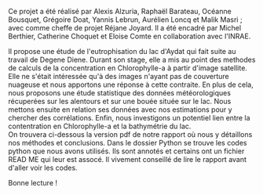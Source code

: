 Ce projet a été réalisé par Alexis Alzuria, Raphaël Barateau, Océanne Bousquet, Grégoire Doat, Yannis Lebrun, Aurélien Loncq et Malik Masri ; avec comme cheffe de projet Réjane Joyard.
Il a été encadré par Michel Berthier, Catherine Choquet et Eloise Comte en collaboration avec l'INRAE.

Il propose une étude de l'eutrophisation du lac d'Aydat qui fait suite au travail de Degene Diene. Durant son stage, elle a mis au point des methodes de calculs de la concentration en Chlorophylle-a à partir d'image satellite.
Elle ne s'était intéressée qu'à des images n'ayant pas de couverture nuageuse et nous apportons une réponse à cette contraite. En plus de cela, nous proposons une étude statistique des données météorologiques récuperées sur les alentours et sur une bouée située sur le lac. Nous mettons ensuite en relation ses données avec nos estimations pour y chercher des corrélations. Enfin, nous investigons un potentiel lien entre la contentration en Chlorophylle-a et la bathymétrie du lac.\
On trouvera ci-dessous la version pdf de notre rapport où nous y détaillons nos méthodes et conclusions. Dans le dossier Python se trouve les codes python que nous avons utilisés. Ils sont annotés et certains ont un fichier READ ME qui leur est assocé.
Il vivement conseillé de lire le rapport avant d'aller voir les codes.

Bonne lecture !
